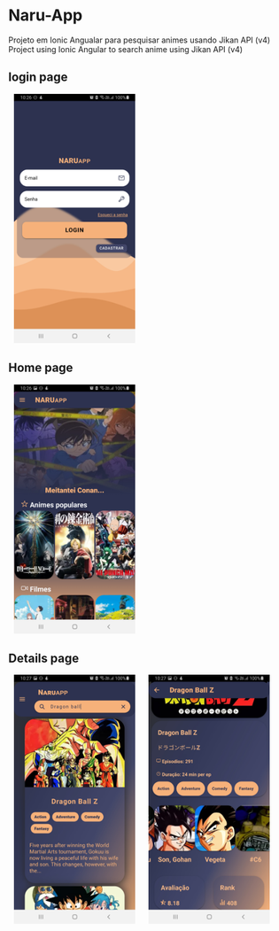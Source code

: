 # Naru-App

Projeto em Ionic Angualar para pesquisar animes usando Jikan API (v4)
Project using Ionic Angular to search anime using Jikan API (v4)

## login page

<img src="./screenshot/login.jpg" style="height: 450px; margin: 0 10px;"/>

## Home page

<img src="./screenshot/home.jpg" style="height: 450px; margin: 0 10px;"/>

## Details page

<img src="./screenshot/detail.jpg" style="height: 450px; margin: 0 10px;"/>
<img src="./screenshot/details.jpg" style="height: 450px; margin: 0 10px;"/>

